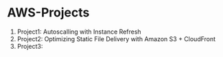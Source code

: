 # AWS-Projects

 1. Project1: Autoscalling with Instance Refresh
 2. Project2: Optimizing Static File Delivery with Amazon S3 + CloudFront
 3. Project3: 


